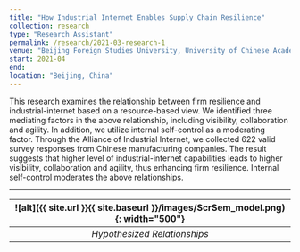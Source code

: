 ```yaml
---
title: "How Industrial Internet Enables Supply Chain Resilience"
collection: research
type: "Research Assistant"
permalink: /research/2021-03-research-1
venue: "Beijing Foreign Studies University, University of Chinese Academy of Sciences"
start: 2021-04
end: 
location: "Beijing, China"
---
```


 This research examines the relationship between firm resilience and industrial-internet based on a resource-based view. We identified three mediating factors in the above relationship, including visibility, collaboration and agility. In addition, we utilize internal self-control as a moderating factor. Through the Alliance of Industrial Internet, we collected 622 valid survey responses from Chinese manufacturing companies. The result suggests that higher level of industrial-internet capabilities leads to higher visibility, collaboration and agility, thus enhancing firm resilience. Internal self-control moderates the above relationships.

---

| ![alt]({{ site.url }}{{ site.baseurl }}/images/ScrSem_model.png){: width="500"} | 
|:--:| 
| *Hypothesized Relationships* |